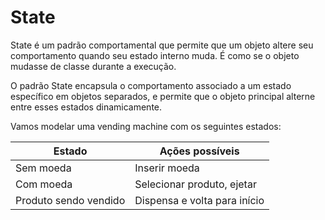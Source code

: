 # State

State é um padrão comportamental que permite que um objeto altere seu comportamento quando seu estado interno muda. É como se o objeto mudasse de classe durante a execução.

O padrão State encapsula o comportamento associado a um estado específico em objetos separados, e permite que o objeto principal alterne entre esses estados dinamicamente.

Vamos modelar uma vending machine com os seguintes estados:

| Estado                | Ações possíveis              |
| --------------------- | ---------------------------- |
| Sem moeda             | Inserir moeda                |
| Com moeda             | Selecionar produto, ejetar   |
| Produto sendo vendido | Dispensa e volta para início |
